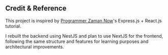 ## Credit & Reference

This project is inspired by [Programmer Zaman Now](https://www.youtube.com/c/ProgrammerZamanNow)'s Express.js + React.js tutorial.

I rebuilt the backend using NestJS and plan to use NextJS for the frontend, following the same structure and features for learning purposes and architectural improvements.
